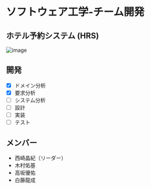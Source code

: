 # ソフトウェア工学-チーム開発
## ホテル予約システム (HRS)
![image](https://github.com/kiryu5208/SoftwareEngineering/assets/55871383/1fae784b-b4dd-4910-b0d6-258848e50596)

## 開発
- [x] ドメイン分析
- [x] 要求分析
- [ ] システム分析
- [ ] 設計
- [ ] 実装
- [ ] テスト

## メンバー
- 西崎晶紀（リーダー）
- 木村佑基
- 高坂優佑
- 白藤龍成
